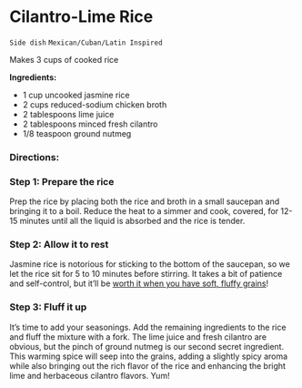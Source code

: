 # Cilantro-Lime Rice

`Side dish` `Mexican/Cuban/Latin Inspired`

Makes 3 cups of cooked rice

**Ingredients:**

- 1 cup uncooked jasmine rice
- 2 cups reduced-sodium chicken broth
- 2 tablespoons lime juice
- 2 tablespoons minced fresh cilantro
- 1/8 teaspoon ground nutmeg

### **Directions:**

### Step 1: Prepare the rice

Prep the rice by placing both the rice and broth in a small saucepan and bringing it to a boil. Reduce the heat to a simmer and cook, covered, for 12-15 minutes until all the liquid is absorbed and the rice is tender.

### Step 2: Allow it to rest

Jasmine rice is notorious for sticking to the bottom of the saucepan, so we let the rice sit for 5 to 10 minutes before stirring. It takes a bit of patience and self-control, but it’ll be [worth it when you have soft, fluffy grains](https://www.tasteofhome.com/article/how-to-make-perfect-rice/)!

### Step 3: Fluff it up

It’s time to add your seasonings. Add the remaining ingredients to the rice and fluff the mixture with a fork. The lime juice and fresh cilantro are obvious, but the pinch of ground nutmeg is our second secret ingredient. This warming spice will seep into the grains, adding a slightly spicy aroma while also bringing out the rich flavor of the rice and enhancing the bright lime and herbaceous cilantro flavors. Yum!
